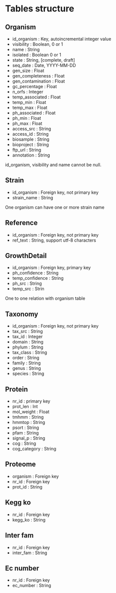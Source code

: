 
# Tables structure

## Organism

* id_organism : Key, autoincremental integer value
* visibility : Boolean, 0 or 1
* name : String
* isolated : Boolean 0 or 1
* state : String, [complete, draft]
* seq_date : Date, YYYY-MM-DD
* gen_size : Float
* gen_completeness : Float
* gen_contamination : Float
* gc_percentage : Float
* n_orfs : Integer
* temp_associated : Float
* temp_min : Float
* temp_max : Float
* ph_associated : Float
* ph_min : Float
* ph_max : Float
* access_src : String
* access_id : String
* biosample : String
* bioproject : String
* ftp_url : String
* annotation : String

id_organism, visibility and name cannot be null.

## Strain

* id_organism : Foreign key, not primary key
* strain_name : String

One organism can have one or more strain name

## Reference

* id_organism : Foreign key, not primary key
* ref_text : String, support utf-8 characters


## GrowthDetail

* id_organism : Foreign key, primary key
* ph_confidence : String
* temp_confidence : String
* ph_src : String
* temp_src : Strin

One to one relation with organism table

## Taxonomy

* id_organism : Foreign key, not primary key
* tax_src : String
* tax_id : Integer
* domain : String
* phylum : String
* tax_class : String
* order : String
* family : String
* genus : String
* species : String

## Protein

* nr_id : primary key
* prot_len : Int
* mol_weight : Float
* tmhmm : String
* hmmtop : String
* psort : String
* pfam : String
* signal_p : String
* cog : String
* cog_category : String

## Proteome 

* organism : Foreign key
* nr_id : Foreign key
* prot_id : String

## Kegg ko

* nr_id : Foreign key
* kegg_ko : String

## Inter fam

* nr_id : Foreign key
* inter_fam : String

## Ec number

* nr_id : Foreign key
* ec_number : String


